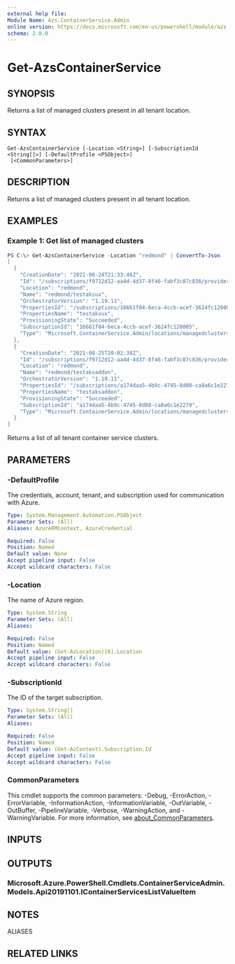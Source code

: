 ```yaml
---
external help file:
Module Name: Azs.ContainerService.Admin
online version: https://docs.microsoft.com/en-us/powershell/module/azs.containerservice.admin/get-azscontainerservice
schema: 2.0.0
---
```


# Get-AzsContainerService

## SYNOPSIS
Returns a list of managed clusters present in all tenant location.

## SYNTAX

```
Get-AzsContainerService [-Location <String>] [-SubscriptionId <String[]>] [-DefaultProfile <PSObject>]
 [<CommonParameters>]
```

## DESCRIPTION
Returns a list of managed clusters present in all tenant location.

## EXAMPLES

### Example 1: Get list of managed clusters
```powershell
PS C:\> Get-AzsContainerService -Location "redmond" | ConvertTo-Json
[
  {
    "CreationDate": "2021-08-24T21:33:46Z",
    "Id": "/subscriptions/f9712d12-aa4d-4d37-8f46-fabf3c07c836/providers/Microsoft.ContainerService.Admin/locations/redmond/managedclusters/testaksux",
    "Location": "redmond",
    "Name": "redmond/testaksux",
    "OrchestratorVersion": "1.19.11",
    "PropertiesId": "/subscriptions/16661f04-6eca-4ccb-acef-3624fc128005/resourcegroups/testaksuxrg/providers/Microsoft.ContainerService/managedClusters/testaksux",
    "PropertiesName": "testaksux",
    "ProvisioningState": "Succeeded",
    "SubscriptionId": "16661f04-6eca-4ccb-acef-3624fc128005",
    "Type": "Microsoft.ContainerService.Admin/locations/managedclusters"
  },
  {
    "CreationDate": "2021-08-25T20:02:38Z",
    "Id": "/subscriptions/f9712d12-aa4d-4d37-8f46-fabf3c07c836/providers/Microsoft.ContainerService.Admin/locations/redmond/managedclusters/testaksaddon",
    "Location": "redmond",
    "Name": "redmond/testaksaddon",
    "OrchestratorVersion": "1.19.11",
    "PropertiesId": "/subscriptions/a174daa5-4b9c-4745-8d80-ca8a6c1e2279/resourcegroups/testaksaddonrg/providers/Microsoft.ContainerService/managedClusters/testaksaddon",
    "PropertiesName": "testaksaddon",
    "ProvisioningState": "Succeeded",
    "SubscriptionId": "a174daa5-4b9c-4745-8d80-ca8a6c1e2279",
    "Type": "Microsoft.ContainerService.Admin/locations/managedclusters"
  }
]
```

Returns a list of all tenant container service clusters.

## PARAMETERS

### -DefaultProfile
The credentials, account, tenant, and subscription used for communication with Azure.

```yaml
Type: System.Management.Automation.PSObject
Parameter Sets: (All)
Aliases: AzureRMContext, AzureCredential

Required: False
Position: Named
Default value: None
Accept pipeline input: False
Accept wildcard characters: False
```

### -Location
The name of Azure region.

```yaml
Type: System.String
Parameter Sets: (All)
Aliases:

Required: False
Position: Named
Default value: (Get-AzLocation)[0].Location
Accept pipeline input: False
Accept wildcard characters: False
```

### -SubscriptionId
The ID of the target subscription.

```yaml
Type: System.String[]
Parameter Sets: (All)
Aliases:

Required: False
Position: Named
Default value: (Get-AzContext).Subscription.Id
Accept pipeline input: False
Accept wildcard characters: False
```

### CommonParameters
This cmdlet supports the common parameters: -Debug, -ErrorAction, -ErrorVariable, -InformationAction, -InformationVariable, -OutVariable, -OutBuffer, -PipelineVariable, -Verbose, -WarningAction, and -WarningVariable. For more information, see [about_CommonParameters](http://go.microsoft.com/fwlink/?LinkID=113216).

## INPUTS

## OUTPUTS

### Microsoft.Azure.PowerShell.Cmdlets.ContainerServiceAdmin.Models.Api20191101.IContainerServicesListValueItem

## NOTES

ALIASES

## RELATED LINKS

